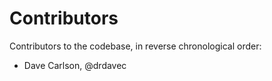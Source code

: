 Contributors
============

Contributors to the codebase, in reverse chronological order:

- Dave Carlson, @drdavec
